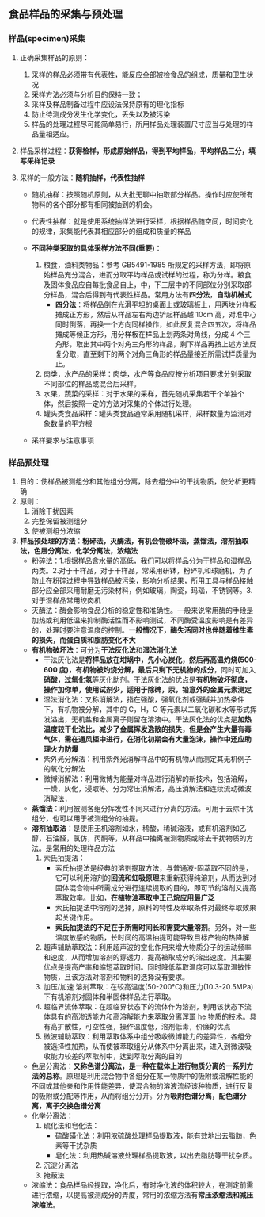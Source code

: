 ## 食品样品的采集与预处理

### 样品(specimen)采集

1. 正确采集样品的原则：
   1. 采样的样品必须带有代表性，能反应全部被检食品的组成，质量和卫生状况
   2. 采样方法必须与分析目的保持一致；
   3. 采样及样品制备过程中应设法保持原有的理化指标
   4. 防止待测成分发生化学变化，丢失以及被污染
   5. 样品的处理过程尽可能简单易行，所用样品处理装置尺寸应当与处理的样品量相适应。
2. 样品采样过程：**获得检样，形成原始样品，得到平均样品，平均样品三分，填写采样记录**
3. 采样的一般方法：**随机抽样，代表性抽样**

   - 随机抽样：按照随机原则，从大批无聊中抽取部分样品。操作时应使所有物料的各个部分都有相同被抽到的机会。
   - 代表性抽样：就是使用系统抽样法进行采样，根据样品随空间，时间变化的规律，采集能代表其相应部分的组成和质量的样品

   - **不同种类采取的具体采样方法不同(重要)**：
     1. 粮食，油料类物品：参考 GB5491-1985 所规定的采样方法，即将原始样品充分混合，进而分取平均样品或试样的过程，称为分样。粮食及固体食品应自每批食品自上，中，下三层中的不同部位分别采取部分样品，混合后得到有代表性样品。常用方法有**四分法**，**自动机械式**
        - **四分法**：将样品倒在光滑平坦的桌面上或玻璃板上，用两块分样板摊成正方形，然后从样品左右两边铲起样品越 10cm 高，对准中心同时倒落，再换一个方向同样操作，如此反复混合四五次，将样品摊成等候正方形，用分样板在样品上划两条对角线，分成 4 个三角形，取出其中两个对角三角形的样品，剩下样品再按上述方法反复分取，直至剩下的两个对角三角形的样品量接近所需试样质量为止。
     2. 肉类，水产品的采样：肉类，水产等食品应按分析项目要求分别采取不同部位的样品或混合后采样。
     3. 水果，蔬菜的采样：对于水果的采样，首先随机采集若干个单独个体，然后按照一定的方法对采集的个体进行处理。
     4. 罐头类食品采样：罐头类食品通常采用随机采样，采样数量为监测对象数量的平方根
   - 采样要求与注意事项

### 样品预处理

1. 目的：使样品被测组分和其他组分分离，除去组分中的干扰物质，使分析更精确
2. 原则：
   1. 消除干扰因素
   2. 完整保留被测组分
   3. 使被测组分浓缩
3. **样品预处理的方法**：**粉碎法，灭酶法，有机会物破坏法，蒸馏法，溶剂抽取法，色层分离法，化学分离法，浓缩法**
   - 粉碎法：1.根据样品含水量的高低，我们可以将样品分为干样品和湿样品两类。2.对于干样品，对于干样品，常采用研钵，粉碎机和球磨机，为了防止在粉碎过程中导致样品被污染，影响分析结果，所用工具与样品接触部分应全部采用耐磨无污染材料，例如玻璃，陶瓷，玛瑙，不锈钢等。3. 对于湿样品常用绞肉机
   - 灭酶法：酶会影响食品分析的稳定性和准确性。一般来说常用酶的手段是加热或利用低温来抑制酶活性而不影响测试，不同酶受温度影响是有差异的，处理时要注意温度的控制。**一般情况下，酶失活同时也伴随着维生素的损失，而蛋白质和脂肪变化不大**
   - **有机物破坏法**：可分为**干法灰化法**和**湿法消化法**
     - 干法灰化法是**将样品放在坩埚中，先小心炭化，然后再高温灼烧(500-600 度)，有机物被灼烧分解，最后只剩下无机物的成分**，同时可加入**硝酸，过氧化氢**等灰化助剂。干法灰化法的优点是**有机物破坏彻底，操作加你单，使用试剂少，适用于除碑，汞，铅意外的金属元素测定**
     - 湿法消化法：又称消解法，指在强酸，强氧化剂或强碱并加热条件下，有机物被分解，其中的 C，H，O 等元素以二氧化碳和水等形式挥发溢出，无机盐和金属离子则留在溶液中。干法灰化法的优点是**加热温度较干化法比，减少了金属挥发逸散的损失，但是会产生大量有毒气体，需在通风柜中进行，在消化初期会有大量泡沫，操作中还应助理火力防爆**
     - 紫外光分解法：利用紫外光消解样品中的有机物从而测定其无机例子的氧化分解法
     - 微博消解法：利用微博为能量对样品进行消解的新技术，包括溶解，干燥，灰化，浸取等。分为常压消解法，高压消解法和连续流动微波消解法，
   - **蒸馏法**：利用被测各组分挥发性不同来进行分离的方法。可用于去除干扰组分，也可以用于被测组分的抽提。
   - **溶剂抽取法**：是使用无机溶剂如水，稀酸，稀碱溶液，或有机溶剂如乙醇，石油醛，氯仿，丙酮等，从样品中抽离被测物质或除去干扰物质的方法。是常用的处理样品方法
     1. 索氏抽提法：
        - 索氏抽提法是经典的溶剂提取方法，与普通液-固萃取不同的是，它可以利用溶剂的**回流和虹吸原理**来重新获得纯溶剂，从而达到对固体混合物中所需成分进行连续提取的目的，即可节约溶剂又提高萃取效率。比如，**在植物油萃取中正己烷应用最广泛**
        - 索氏抽提法中溶剂的选择，原料的特性及萃取条件对最终萃取效果起关键作用。
        - **索氏抽提法的不足在于所需时间长和需要大量溶剂**。另外，对一些温度敏感的物质，长时间的高温抽提可能导致目标产物的热降解
     2. 超声辅助萃取法：利用超声波的空化作用来增大物质分子的运动频率和速度，从而增加溶剂的穿透力，提高被取成分的溶出速度。其主要优点是提高产率和缩短萃取时间。同时降低萃取温度可以萃取温敏性物质，且该方法对溶剂和物料的选择没有要求。
     3. 加压/加速 溶剂萃取：在较高温度(50-200℃)和压力(10.3-20.5MPa)下有机溶剂对固体和半固体样品进行萃取。
     4. 超临界流体萃取：在超临界状态下的流体作为溶剂，利用该状态下流体具有的高渗透能力和高溶解能力来萃取分离浑噩 he 物质的技术。具有高扩散性，可空性强，操作温度低，溶剂低毒，价廉的优点
     5. 微波辅助萃取：利用萃取体系中组分吸收微博能力的差异性，各组分被选择性加热，从而使被萃取组分从体系中分离出来，进入到微波吸收能力较差的萃取剂中，达到萃取分离的目的
   - 色层分离法：**又称色谱分离法，是一种在载体上进行物质分离的一系列方法的总称**。原理是利用混合物中各组分在某一物质中的吸附或溶解性能的不同或其他亲和作用性能差异，使混合物的溶液流经该种物质，进行反复的吸附或分配等作用，从而将组分分开。分为**吸附色谱分离，配色谱分离，离子交换色谱分离**
   - 化学分离法：
     1. 硫化法和皂化法：
        - 硫酸磺化法：利用浓硫酸处理样品提取液，能有效地出去脂肪，色素等干扰杂质
        - 皂化法：利用热碱溶液处理样品提取液，以出去脂肪等干扰杂质。
     2. 沉淀分离法
     3. 掩蔽法
   - 浓缩法：食品样品经提取，净化后，有时净化液的体积较大，在测定前需进行浓缩，以提高被测成分的弄度，常用的浓缩方法有**常压浓缩法和减压浓缩法**。
